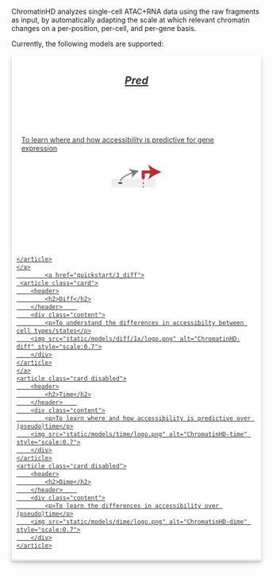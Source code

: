ChromatinHD analyzes single-cell ATAC+RNA data using the raw fragments as input, by automatically adapting the scale at which
relevant chromatin changes on a per-position, per-cell, and per-gene basis.

Currently, the following models are supported:

<style>
.cards {
    display: grid;
    grid-template-columns: repeat(auto-fill, minmax(300px, 1fr));
    grid-gap: 20px;
}

.card {
    display: grid;
    grid-template-rows: max-content 250px 1fr;
    background: rgb(255, 255, 255);
    padding:10px;
    box-shadow: rgba(0, 0, 0, 0.2) 0px 2px 4px, rgba(0, 0, 0, 0.15) 0px 7px 13px -3px, rgba(0, 0, 0, 0.1) 0px -3px 0px inset;
    transition: box-shadow 0.1s ease-out 100ms;
    color:#333;
}

.card:hover{
    box-shadow: rgba(0, 0, 0, 0.4) 0px 2px 4px, rgba(0, 0, 0, 0.3) 0px 7px 13px -3px, rgba(0, 0, 0, 0.2) 0px -3px 0px inset;
}

.card h2{
    text-align:center;
}

.card .content{
    margin:10px
}

.card.disabled {
    opacity:0.5;
}

.card img {
  display: block;
  margin-left: auto;
  margin-right: auto;
}

.card h2 {
    font-style:italic;
}
</style>

<div class="cards">
    <a href="quickstart/2_pred">
    <article class="card">
        <header>
            <h2>Pred</h2>
        </header>
        <div class="content">
            <p> To learn where and how accessibility is predictive for gene expression </p>
        <img src="static/models/pred/1x/logo.png" alt="ChromatinHD-pred" style="scale:0.7">
        </div>

    </article>
    </a>
            <a href="quickstart/3_diff">
     <article class="card">
        <header>
            <h2>Diff</h2>
        </header>    
        <div class="content">
            <p>To understand the differences in accessibilty between cell types/states</p>
        <img src="static/models/diff/1x/logo.png" alt="ChromatinHD-diff" style="scale:0.7">
        </div>
    </article>
    </a>
    <article class="card disabled">
        <header>
            <h2>Time</h2>
        </header>    
        <div class="content">
            <p>To learn where and how accessibility is predictive over (pseudo)time</p>
        <img src="static/models/time/logo.png" alt="ChromatinHD-time" style="scale:0.7">
        </div>
    </article>
    <article class="card disabled">
        <header>
            <h2>Dime</h2>
        </header>    
        <div class="content">
            <p>To learn the differences in accessibility over (pseudo)time</p>
        <img src="static/models/dime/logo.png" alt="ChromatinHD-dime" style="scale:0.7">
        </div>
    </article>
</div>
